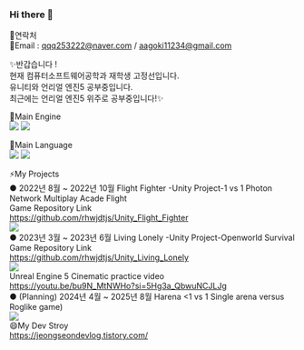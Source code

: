 ### Hi there 👋  
  
💬연락처                         
💬Email : qqq253222@naver.com  / aagoki11234@gmail.com  
  
  
✨반갑습니다  !  
현재 컴퓨터소프트웨어공학과 재학생 고정선입니다.    
유니티와 언리얼 엔진5 공부중입니다.  
최근에는 언리얼 엔진5 위주로 공부중입니다!✨  
  
  
🔭Main Engine    
<img src="https://img.shields.io/badge/unity-FFFFFF?style=for-the-badge&logo=unity&logoColor=black">  <img src="https://img.shields.io/badge/Unreal Engine-0E1128?style=for-the-badge&logo=Unreal Engine&logoColor=black">   

🔭Main Language  
<img src="https://img.shields.io/badge/C Sharp-239120?style=for-the-badge&logo=C Sharp&logoColor=black">   <img src="https://img.shields.io/badge/c++-00599C?style=for-the-badge&logo=C++&logoColor=black">
                           
⚡My Projects  
● 2022년 8월 ~ 2022년 10월 Flight Fighter -Unity Project-1 vs 1 Photon Network Multiplay Acade Flight  
Game Repository Link  
https://github.com/rhwjdtjs/Unity_Flight_Fighter  
<img src="https://img.shields.io/badge/unity-FFFFFF?style=for-the-badge&logo=unity&logoColor=black">  
● 2023년 3월 ~ 2023년 6월  Living Lonely  -Unity Project-Openworld Survival  
Game Repository Link  
https://github.com/rhwjdtjs/Unity_Living_Lonely  
<img src="https://img.shields.io/badge/unity-FFFFFF?style=for-the-badge&logo=unity&logoColor=black">   
Unreal Engine 5 Cinematic practice video    
https://youtu.be/bu9N_MtNWHo?si=5Hg3a_QbwuNCJLJg  
● (Planning) 2024년 4월 ~ 2025년 8월 Harena <1 vs 1 Single arena versus Roglike game)    
<img src="https://img.shields.io/badge/Unreal Engine-0E1128?style=for-the-badge&logo=Unreal Engine&logoColor=black">  
😄My Dev Stroy  
https://jeongseondevlog.tistory.com/  
